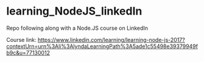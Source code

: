 # learning_NodeJS_linkedIn
Repo following along with a Node.JS course on LinkedIn

Course link: https://www.linkedin.com/learning/learning-node-js-2017?contextUrn=urn%3Ali%3AlyndaLearningPath%3A5ade1c55498e39379949fb9c&u=77130012
